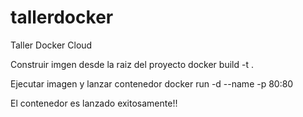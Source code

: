 # tallerdocker
Taller Docker Cloud

Construir imgen desde la raiz del proyecto
docker build -t <imagen> .

Ejecutar imagen y lanzar contenedor
docker run -d --name <contenedor> -p 80:80 <imagen>

El contenedor es lanzado exitosamente!!
